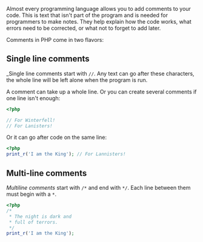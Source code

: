 
Almost every programming language allows you to add comments to your code. This is text that isn't part of the program and is needed for programmers to make notes. They help explain how the code works, what errors need to be corrected, or what not to forget to add later.

Comments in PHP come in two flavors:

## Single line comments

_Single line comments start with `//`. Any text can go after these characters, the whole line will be left alone when the program is run.

A comment can take up a whole line. Or you can create several comments if one line isn't enough:

```php
<?php

// For Winterfell!
// For Lanisters!
```

Or it can go after code on the same line:

```php
<?php
print_r('I am the King'); // For Lannisters!
```

## Multi-line comments

_Multiline comments_ start with `/*` and end with `*/`. Each line between them must begin with a `*`.

```php
<?php
/*
 * The night is dark and
 * full of terrors.
 */
print_r('I am the King');
```
